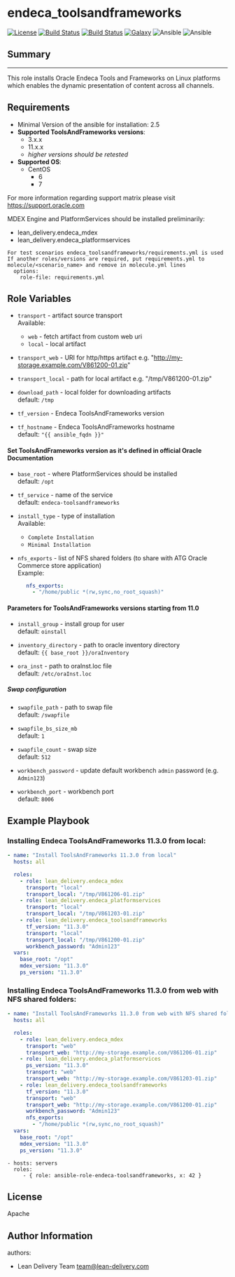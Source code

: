 endeca_toolsandframeworks
=========
[![License](https://img.shields.io/badge/license-Apache-green.svg?style=flat)](https://raw.githubusercontent.com/lean-delivery/ansible-role-endeca-toolsandframeworks/master/LICENSE)
[![Build Status](https://travis-ci.org/lean-delivery/ansible-role-endeca-toolsandframeworks.svg?branch=master)](https://travis-ci.org/lean-delivery/ansible-role-endeca-toolsandframeworks)
[![Build Status](https://gitlab.com/lean-delivery/ansible-role-endeca-toolsandframeworks/badges/master/build.svg)](https://gitlab.com/lean-delivery/ansible-role-endeca-toolsandframeworks)
[![Galaxy](https://img.shields.io/badge/galaxy-lean__delivery.endeca__toolsandframeworks-blue.svg)](https://galaxy.ansible.com/lean_delivery/endeca_toolsandframeworks)
![Ansible](https://img.shields.io/ansible/role/d/29495.svg)
![Ansible](https://img.shields.io/badge/dynamic/json.svg?label=min_ansible_version&url=https%3A%2F%2Fgalaxy.ansible.com%2Fapi%2Fv1%2Froles%2F29495%2F&query=$.min_ansible_version)

## Summary
--------------

This role installs Oracle Endeca Tools and Frameworks on Linux platforms which enables the dynamic presentation of content across all channels.


Requirements
--------------

 - Minimal Version of the ansible for installation: 2.5
 - **Supported ToolsAndFrameworks versions**:
   - 3.x.x
   - 11.x.x
   - _higher versions should be retested_
 - **Supported OS**:
   - CentOS
     - 6
     - 7

For more information regarding support matrix please visit <https://support.oracle.com>

MDEX Engine and PlatformServices should be installed preliminarily:
  - lean_delivery.endeca_mdex
  - lean_delivery.endeca_platformservices

```
For test scenarios endeca_toolsandframeworks/requirements.yml is used  
If another roles/versions are required, put requirements.yml to molecule/<scenario_name> and remove in molecule.yml lines  
  options:  
    role-file: requirements.yml
```


Role Variables
--------------

  - `transport` - artifact source transport  
     Available:
      - `web` - fetch artifact from custom web uri
      - `local` - local artifact

  - `transport_web` - URI for http/https artifact  e.g. "http://my-storage.example.com/V861200-01.zip"
  - `transport_local` - path for local artifact e.g. "/tmp/V861200-01.zip"

  - `download_path` - local folder for downloading artifacts  
    default: `/tmp`

  - `tf_version` - Endeca ToolsAndFrameworks version
  - `tf_hostname` - Endeca ToolsAndFrameworks hostname  
    default: `"{{ ansible_fqdn }}"`

#### Set ToolsAndFrameworks version as it's defined in official Oracle Documentation

  - `base_root` - where PlatformServices should be installed  
    default: `/opt`

  - `tf_service` - name of the service  
    default: `endeca-toolsandframeworks`

  - `install_type` - type of installation  
    Available:  
      - `Complete Installation`
      - `Minimal Installation`

  - `nfs_exports` - list of NFS shared folders (to share with ATG Oracle Commerce store application)  
    Example:  

```yaml
      nfs_exports:  
        - "/home/public *(rw,sync,no_root_squash)"
```

#### Parameters for ToolsAndFrameworks versions starting from 11.0

  - `install_group` - install group for user  
    default: `oinstall`

  - `inventory_directory` - path to oracle inventory directory  
    default: `{{ base_root }}/oraInventory`

  - `ora_inst` - path to oraInst.loc file  
    default: `/etc/oraInst.loc`

##### Swap configuration

  - `swapfile_path` - path to swap file  
    default: `/swapfile`

  - `swapfile_bs_size_mb`  
    default: `1`

  - `swapfile_count` - swap size  
    default: `512`

  - `workbench_password` - update default workbench `admin` password (e.g. `Admin123`)

  - `workbench_port` - workbench port  
    default: `8006`

Example Playbook
----------------

### Installing Endeca ToolsAndFrameworks 11.3.0 from local:
```yaml
- name: "Install ToolsAndFrameworks 11.3.0 from local"
  hosts: all

  roles:
    - role: lean_delivery.endeca_mdex
      transport: "local"
      transport_local: "/tmp/V861206-01.zip"
    - role: lean_delivery.endeca_platformservices
      transport: "local"
      transport_local: "/tmp/V861203-01.zip"
    - role: lean_delivery.endeca_toolsandframeworks
      tf_version: "11.3.0"
      transport: "local"
      transport_local: "/tmp/V861200-01.zip"
      workbench_password: "Admin123"
  vars:
    base_root: "/opt"
    mdex_version: "11.3.0"
    ps_version: "11.3.0"
```

### Installing Endeca ToolsAndFrameworks 11.3.0 from web with NFS shared folders:
```yaml
- name: "Install ToolsAndFrameworks 11.3.0 from web with NFS shared folders"
  hosts: all

  roles:
    - role: lean_delivery.endeca_mdex
      transport: "web"
      transport_web: "http://my-storage.example.com/V861206-01.zip"
    - role: lean_delivery.endeca_platformservices
      ps_version: "11.3.0"
      transport: "web"
      transport_web: "http://my-storage.example.com/V861203-01.zip"
    - role: lean_delivery.endeca_toolsandframeworks
      tf_version: "11.3.0"
      transport: "web"
      transport_web: "http://my-storage.example.com/V861200-01.zip"
      workbench_password: "Admin123"
      nfs_exports:
        - "/home/public *(rw,sync,no_root_squash)"
  vars:
    base_root: "/opt"
    mdex_version: "11.3.0"
    ps_version: "11.3.0"
```


    - hosts: servers
      roles:
         - { role: ansible-role-endeca-toolsandframeworks, x: 42 }

License
-------
Apache

Author Information
------------------

authors:
  - Lean Delivery Team <team@lean-delivery.com>
